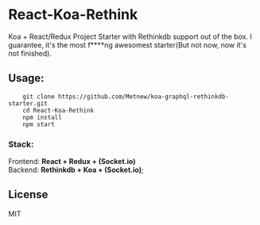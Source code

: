 # React-Koa-Rethink

Koa + React/Redux Project Starter with Rethinkdb support out of the box.
I guarantee, it's the most f****ng awesomest starter(But not now, now it's not finished).

## Usage:
```
    git clone https://github.com/Metnew/koa-graphql-rethinkdb-starter.git
    cd React-Koa-Rethink
    npm install
    npm start
```

### Stack:

Frontend: **React + Redux + (Socket.io)**<br>
Backend: **Rethinkdb + Koa + (Socket.io)**;<br>

## License
MIT
